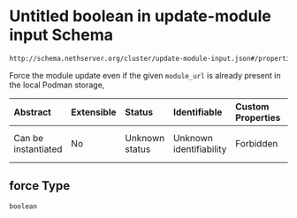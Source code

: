 # Untitled boolean in update-module input Schema

```txt
http://schema.nethserver.org/cluster/update-module-input.json#/properties/force
```

Force the module update even if the given `module_url` is already present in the local Podman storage,

| Abstract            | Extensible | Status         | Identifiable            | Custom Properties | Additional Properties | Access Restrictions | Defined In                                                                            |
| :------------------ | :--------- | :------------- | :---------------------- | :---------------- | :-------------------- | :------------------ | :------------------------------------------------------------------------------------ |
| Can be instantiated | No         | Unknown status | Unknown identifiability | Forbidden         | Allowed               | none                | [update-module-input.json\*](cluster/update-module-input.json "open original schema") |

## force Type

`boolean`
